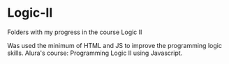 # Logic-II

Folders with my progress in the course Logic II

Was used the minimum of HTML and JS to improve the programming logic skills.
Alura's course: Programming Logic II using Javascript.

